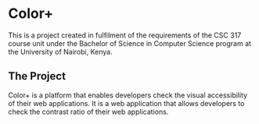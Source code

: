 # Color+

This is a project created in fulfilment of the requirements of the CSC 317 course unit under the Bachelor of Science in Computer Science program at the University of Nairobi, Kenya.

## The Project

Color+ is a platform that enables developers check the visual accessibility of their web applications. It is a web application that allows developers to check the contrast ratio of their web applications.
